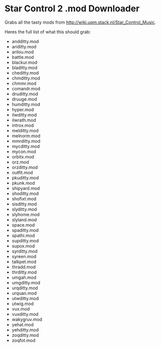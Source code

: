 # Star Control 2 .mod Downloader

Grabs all the tasty mods from http://wiki.uqm.stack.nl/Star_Control_Music. 

Heres the full list of what this should grab:

* andditty.mod
* ariditty.mod
* arilou.mod
* battle.mod
* blackur.mod
* bladitty.mod
* cheditty.mod
* chmditty.mod
* chmmr.mod
* comandr.mod
* druditty.mod
* druuge.mod
* humditty.mod
* hyper.mod
* ilwditty.mod
* ilwrath.mod
* introx.mod
* melditty.mod
* melnorm.mod
* mmrditty.mod
* mycditty.mod
* mycon.mod
* orbitx.mod
* orz.mod
* orzditty.mod
* outfit.mod
* pkuditty.mod
* pkunk.mod
* shipyard.mod
* shoditty.mod
* shofixt.mod
* sisditty.mod
* slyditty.mod
* slyhome.mod
* slyland.mod
* space.mod
* spaditty.mod
* spathi.mod
* supditty.mod
* supox.mod
* syrditty.mod
* syreen.mod
* talkpet.mod
* thradd.mod
* thrditty.mod
* umgah.mod
* umgditty.mod
* urqditty.mod
* urquan.mod
* utwditty.mod
* utwig.mod
* vux.mod
* vuxditty.mod
* wakygruv.mod
* yehat.mod
* yehditty.mod
* zoqditty.mod
* zoqfot.mod
